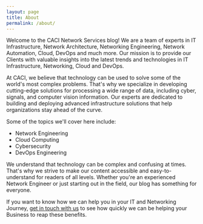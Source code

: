 ```yaml
---
layout: page
title: About
permalink: /about/
---
```


Welcome to the CACI Network Services blog! We are a team of experts in IT Infrastructure, Network Architecture, Networking Engineering, Network Automation, Cloud, DevOps and much more. Our mission is to provide our Clients with valuable insights into the latest trends and technologies in IT Infrastructure, Networking, Cloud and DevOps.

At CACI, we believe that technology can be used to solve some of the world's most complex problems. That's why we specialize in developing cutting-edge solutions for processing a wide range of data, including cyber, signals, and computer vision information. Our experts are dedicated to building and deploying advanced infrastructure solutions that help organizations stay ahead of the curve.

Some of the topics we'll cover here include:
- Network Engineering
- Cloud Computing
- Cybersecurity
- DevOps Engineering

We understand that technology can be complex and confusing at times. That's why we strive to make our content accessible and easy-to-understand for readers of all levels. Whether you're an experienced Network Engineer or just starting out in the field, our blog has something for everyone.

If you want to know how we can help you in your IT and Networking Journey, [get in touch with us](https://www.caci.co.uk/contact/#contact-form) to see how quickly we can be helping your Business to reap these benefits.
